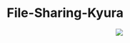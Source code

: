 # File-Sharing-Kyura

<p align="center">
  <img src="https://telegra.ph/file/fc022ef493d19c922c218.jpg">
<h2 align="center">
